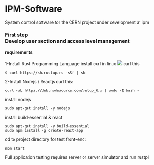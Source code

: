 # IPM-Software
System control software for the CERN project under development at ipm
<h3>First step</br>
Develop user section and access level management</h3>
<h4>requirements</h4>
1-Install Rust Programming Language
install curl in linux
<img src="https://im6.ezgif.com/tmp/ezgif-6-93acafd24e.gif">
curl this:

```
$ curl https://sh.rustup.rs -sSf | sh
```
2-Install Nodejs / Reactjs
curl this:
```
curl -sL https://deb.nodesource.com/setup_6.x | sudo -E bash -
```
install nodejs
```
sudo apt-get install -y nodejs
```
install build-essential & react
```
sudo apt-get install -y build-essential
sudo npm install -g create-react-app
```
cd to project directory
for test front-end:
```
npm start
```
Full application testing requires server or server simulator and run rustpl
